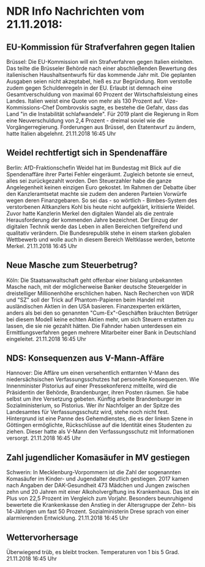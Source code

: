 # NDR Info Nachrichten vom 21.11.2018:


## EU-Kommission für Strafverfahren gegen Italien
Brüssel: Die EU-Kommission will ein Strafverfahren gegen Italien einleiten. Das teilte die Brüsseler Behörde nach einer abschließenden Bewertung des italienischen Haushaltsentwurfs für das kommende Jahr mit. Die geplanten Ausgaben seien nicht akzeptabel, hieß es zur Begründung. Rom verstoße zudem gegen Schuldenregeln in der EU. Erlaubt ist demnach eine Gesamtverschuldung von maximal 60 Prozent der Wirtschaftsleistung eines Landes. Italien weist eine Quote von mehr als 130 Prozent auf. Vize-Kommissions-Chef Dombrovskis sagte, es bestehe die Gefahr, dass das Land "in die Instabilität schlafwandele". Für 2019 plant die Regierung in Rom eine Neuverschuldung von 2,4 Prozent - dreimal soviel wie die Vorgängerregierung. Forderungen aus Brüssel, den Etatentwurf zu ändern, hatte Italien abgelehnt. 21.11.2018 16:45 Uhr 

## Weidel rechtfertigt sich in Spendenaffäre
Berlin: AfD-Fraktionschefin Weidel hat im Bundestag mit Blick auf die Spendenaffäre ihrer Partei Fehler eingeräumt. Zugleich betonte sie erneut, alles sei zurückgezahlt worden. Den Steuerzahler habe die ganze Angelegenheit keinen einzigen Euro gekostet. Im Rahmen der Debatte über den Kanzleramtsetat machte sie zudem den anderen Parteien Vorwürfe wegen deren Finanzgebaren. So sei das - so wörtlich - Bimbes-System des verstorbenen Altkanzlers Kohl bis heute nicht aufgeklärt, kritisierte Weidel. Zuvor hatte Kanzlerin Merkel den digitalen Wandel als die zentrale Herausforderung der kommenden Jahre bezeichnet. Der Einzug der digitalen Technik werde das Leben in allen Bereichen tiefgreifend und qualitativ verändern. Die Bundesrepublik stehe in einem starken globalen Wettbewerb und wolle auch in diesem Bereich Weltklasse werden, betonte Merkel. 21.11.2018 16:45 Uhr 

## Neue Masche zum Steuerbetrug?
Köln: Die Staatsanwaltschaft geht offenbar einer bislang unbekannten Masche nach, mit der möglicherweise Banker deutsche Steuergelder in dreistelliger Millionenhöhe erschlichen haben. Nach Recherchen von WDR und "SZ" soll der Trick auf Phantom-Papieren beim Handel mit ausländischen Aktien in den USA basieren. Finanzexperten erklärten, anders als bei den so genannten "Cum-Ex"-Geschäften bräuchten Betrüger bei diesem Modell keine echten Aktien mehr, um sich Steuern erstatten zu lassen, die sie nie gezahlt hätten. Die Fahnder haben unterdessen ein Ermittlungsverfahren gegen mehrere Mitarbeiter einer Bank in Deutschland eingeleitet. 21.11.2018 16:45 Uhr 

## NDS: Konsequenzen aus V-Mann-Affäre
Hannover: Die Affäre um einen versehentlich enttarnten V-Mann des niedersächsischen Verfassungsschutzes hat personelle Konsequenzen. Wie Innenminister Pistorius auf einer Pressekonferenz mitteilte, wird die Präsidentin der Behörde, Brandenburger, ihren Posten räumen. Sie habe selbst um ihre Versetzung gebeten. Künftig arbeite Brandenburger im Sozialministerium, so Pistorius. Wer ihr Nachfolger an der Spitze des Landesamtes für Verfassungsschutz wird, stehe noch nicht fest. Hintergrund ist eine Panne des Gehemdienstes, die es der linken Szene in Göttingen ermöglichte, Rückschlüsse auf die Identität eines Studenten zu ziehen. Dieser hatte als V-Mann den Verfassungsschutz mit Informationen versorgt. 21.11.2018 16:45 Uhr 

## Zahl jugendlicher Komasäufer in MV gestiegen
Schwerin: In Mecklenburg-Vorpommern ist die Zahl der sogenannten Komasäufer im Kinder- und Jugendalter deutlich gestiegen. 2017 kamen nach Angaben der DAK-Gesundheit 473 Mädchen und Jungen zwischen zehn und 20 Jahren mit einer Alkoholvergiftung ins Krankenhaus. Das ist ein Plus von 22,5 Prozent im Vergleich zum Vorjahr. Besonders beunruhigend bewertete die Krankenkasse den Anstieg in der Altersgruppe der Zehn- bis 14-Jährigen um fast 50 Prozent. Sozialministerin Drese sprach von einer alarmierenden Entwicklung. 21.11.2018 16:45 Uhr 

## Wettervorhersage
Überwiegend trüb, es bleibt trocken. Temperaturen von 1 bis 5 Grad. 21.11.2018 16:45 Uhr 
